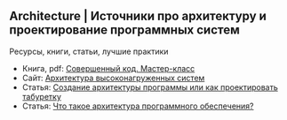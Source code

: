 Architecture | Источники про архитектуру и проектирование программных систем
----------------------------------------------------------------------------
Ресурсы, книги, статьи, лучшие практики  

* Книга, pdf: [Совершенный код. Мастер-класс](https://www.livelib.ru/book/1001122709-sovershennyj-kod-masterklass-stiv-makkonnell)
* Сайт: [Архитектура высоконагруженных систем](https://www.insight-it.ru/highload/)
* Статья: [Создание архитектуры программы или как проектировать табуретку](https://habrahabr.ru/post/276593/)
* Статья: [Что такое архитектура программного обеспечения?](http://www.ibm.com/developerworks/ru/library/eeles/)
